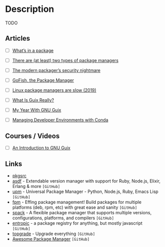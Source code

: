 # Description

TODO


## Articles

- [ ] [What’s in a package](https://hpc.guix.info/blog/2021/09/whats-in-a-package/)
- [ ] [There are (at least) two types of package managers](https://utcc.utoronto.ca/~cks/space/blog/tech/PackageManagersTwoTypes)
- [ ] [The modern packager’s security nightmare](https://blogs.gentoo.org/mgorny/2021/02/19/the-modern-packagers-security-nightmare/)
- [ ] [GoFish, the Package Manager](https://gofi.sh/#intro)
- [ ] [Linux package managers are slow (2019)](https://michael.stapelberg.ch/posts/2019-08-17-linux-package-managers-are-slow/)
- [ ] [What Is Guix Really?](https://www.ryanprior.com/posts/what-is-guix-really/)
- [ ] [My Year With GNU Guix](https://elais.codes/my-year-with-gnu-guix.html)
- [ ] [Managing Developer Environments with Conda](https://interrupt.memfault.com/blog/conda-developer-environments#managing-developer-environments-with-conda)


## Courses / Videos

- [ ] [An Introduction to GNU Guix](https://youtu.be/iBaqOK75cho)


## Links

- [pkgsrc](https://www.pkgsrc.org/)
- [asdf](https://github.com/asdf-vm/asdf) - Extendable version manager with support for Ruby, Node.js, Elixir, Erlang & more `[GitHub]`
- [upm](https://github.com/replit/upm) - Universal Package Manager - Python, Node.js, Ruby, Emacs Lisp `[GitHub]`
- [fpm](https://github.com/jordansissel/fpm) - Effing package management! Build packages for multiple platforms (deb, rpm, etc) with great ease and sanity `[GitHub]`
- [spack](https://github.com/spack/spack) - A flexible package manager that supports multiple versions, configurations, platforms, and compilers `[GitHub]`
- [entropic](https://github.com/entropic-dev/entropic) - a package registry for anything, but mostly javascript `[GitHub]`
- [topgrade](https://github.com/r-darwish/topgrade/) - Upgrade everything `[GitHub]`
- [Awesome Package Manager](https://github.com/damon-kwok/awesome-package-manager) `[GitHub]`
